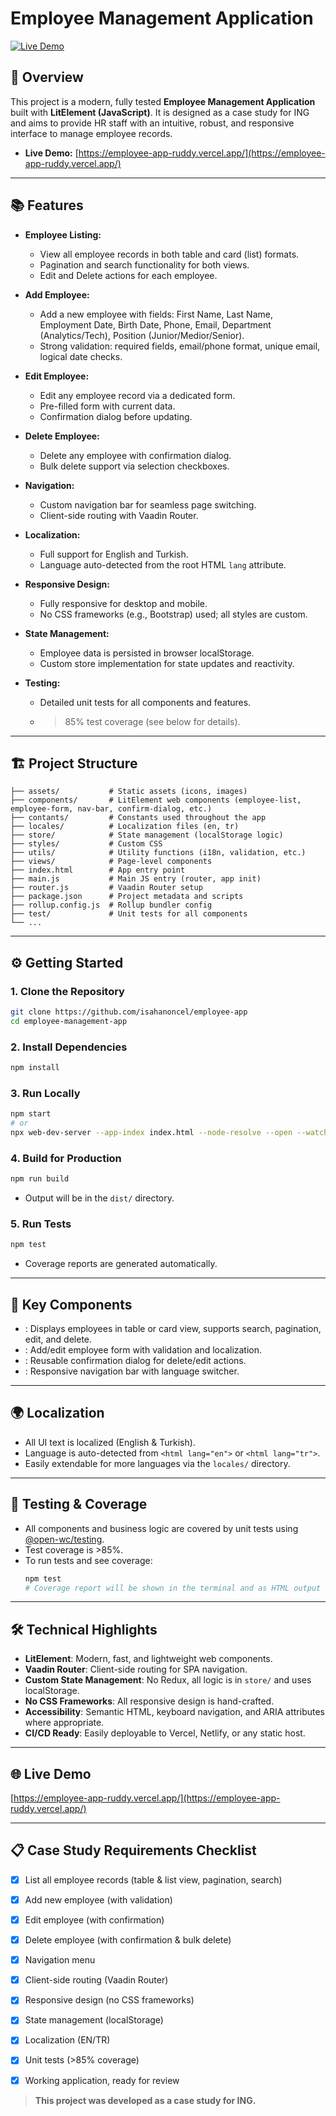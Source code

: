 # Employee Management Application

[![Live Demo](https://img.shields.io/badge/Live%20Demo-employee--app--ruddy.vercel.app-brightgreen?style=flat-square&logo=vercel)](https://employee-app-ruddy.vercel.app/)

## 🚀 Overview

This project is a modern, fully tested **Employee Management Application** built with **LitElement (JavaScript)**. It is designed as a case study for ING and aims to provide HR staff with an intuitive, robust, and responsive interface to manage employee records.

- **Live Demo:** [https://employee-app-ruddy.vercel.app/](https://employee-app-ruddy.vercel.app/)

---

## 📚 Features

- **Employee Listing:**
  - View all employee records in both table and card (list) formats.
  - Pagination and search functionality for both views.
  - Edit and Delete actions for each employee.

- **Add Employee:**
  - Add a new employee with fields: First Name, Last Name, Employment Date, Birth Date, Phone, Email, Department (Analytics/Tech), Position (Junior/Medior/Senior).
  - Strong validation: required fields, email/phone format, unique email, logical date checks.

- **Edit Employee:**
  - Edit any employee record via a dedicated form.
  - Pre-filled form with current data.
  - Confirmation dialog before updating.

- **Delete Employee:**
  - Delete any employee with confirmation dialog.
  - Bulk delete support via selection checkboxes.

- **Navigation:**
  - Custom navigation bar for seamless page switching.
  - Client-side routing with Vaadin Router.

- **Localization:**
  - Full support for English and Turkish.
  - Language auto-detected from the root HTML `lang` attribute.

- **Responsive Design:**
  - Fully responsive for desktop and mobile.
  - No CSS frameworks (e.g., Bootstrap) used; all styles are custom.

- **State Management:**
  - Employee data is persisted in browser localStorage.
  - Custom store implementation for state updates and reactivity.

- **Testing:**
  - Detailed unit tests for all components and features.
  - >85% test coverage (see below for details).

---

## 🏗️ Project Structure

```
├── assets/           # Static assets (icons, images)
├── components/       # LitElement web components (employee-list, employee-form, nav-bar, confirm-dialog, etc.)
├── contants/         # Constants used throughout the app
├── locales/          # Localization files (en, tr)
├── store/            # State management (localStorage logic)
├── styles/           # Custom CSS
├── utils/            # Utility functions (i18n, validation, etc.)
├── views/            # Page-level components
├── index.html        # App entry point
├── main.js           # Main JS entry (router, app init)
├── router.js         # Vaadin Router setup
├── package.json      # Project metadata and scripts
├── rollup.config.js  # Rollup bundler config
├── test/             # Unit tests for all components
└── ...
```

---

## ⚙️ Getting Started

### 1. **Clone the Repository**
```sh
git clone https://github.com/isahanoncel/employee-app
cd employee-management-app
```

### 2. **Install Dependencies**
```sh
npm install
```

### 3. **Run Locally**
```sh
npm start
# or
npx web-dev-server --app-index index.html --node-resolve --open --watch --history-api-fallback
```

### 4. **Build for Production**
```sh
npm run build
```
- Output will be in the `dist/` directory.

### 5. **Run Tests**
```sh
npm test
```
- Coverage reports are generated automatically.

---

## 🧩 Key Components

- **<employee-list>**: Displays employees in table or card view, supports search, pagination, edit, and delete.
- **<employee-form>**: Add/edit employee form with validation and localization.
- **<confirm-dialog>**: Reusable confirmation dialog for delete/edit actions.
- **<nav-bar>**: Responsive navigation bar with language switcher.

---

## 🌍 Localization
- All UI text is localized (English & Turkish).
- Language is auto-detected from `<html lang="en">` or `<html lang="tr">`.
- Easily extendable for more languages via the `locales/` directory.

---

## 🧪 Testing & Coverage
- All components and business logic are covered by unit tests using [@open-wc/testing](https://open-wc.org/docs/testing/).
- Test coverage is >85%.
- To run tests and see coverage:
  ```sh
  npm test
  # Coverage report will be shown in the terminal and as HTML output
  ```

---

## 🛠️ Technical Highlights
- **LitElement**: Modern, fast, and lightweight web components.
- **Vaadin Router**: Client-side routing for SPA navigation.
- **Custom State Management**: No Redux, all logic is in `store/` and uses localStorage.
- **No CSS Frameworks**: All responsive design is hand-crafted.
- **Accessibility**: Semantic HTML, keyboard navigation, and ARIA attributes where appropriate.
- **CI/CD Ready**: Easily deployable to Vercel, Netlify, or any static host.

---

## 🌐 Live Demo
[https://employee-app-ruddy.vercel.app/](https://employee-app-ruddy.vercel.app/)

---

## 📋 Case Study Requirements Checklist

- [x] List all employee records (table & list view, pagination, search)
- [x] Add new employee (with validation)
- [x] Edit employee (with confirmation)
- [x] Delete employee (with confirmation & bulk delete)
- [x] Navigation menu
- [x] Client-side routing (Vaadin Router)
- [x] Responsive design (no CSS frameworks)
- [x] State management (localStorage)
- [x] Localization (EN/TR)
- [x] Unit tests (>85% coverage)
- [x] Working application, ready for review


> **This project was developed as a case study for ING.**

